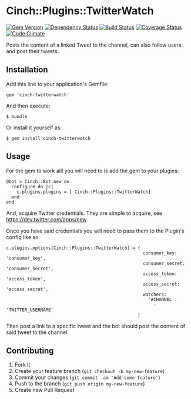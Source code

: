 # Cinch::Plugins::TwitterWatch

[![Gem Version](https://badge.fury.io/rb/cinch-twitterwatch.png)](http://badge.fury.io/rb/cinch-twitterwatch)
[![Dependency Status](https://gemnasium.com/bhaberer/cinch-twitterwatch.png)](https://gemnasium.com/bhaberer/cinch-twitterwatch)
[![Build Status](https://travis-ci.org/bhaberer/cinch-twitterwatch.png?branch=master)](https://travis-ci.org/bhaberer/cinch-twitterwatch)
[![Coverage Status](https://coveralls.io/repos/bhaberer/cinch-twitterwatch/badge.png?branch=master)](https://coveralls.io/r/bhaberer/cinch-twitterwatch?branch=master)
[![Code Climate](https://codeclimate.com/github/bhaberer/cinch-twitterwatch.png)](https://codeclimate.com/github/bhaberer/cinch-twitterwatch)

Posts the content of a linked Tweet to the channel, can also follow users and
post their tweets.

## Installation

Add this line to your application's Gemfile:

    gem 'cinch-twitterwatch'

And then execute:

    $ bundle

Or install it yourself as:

    $ gem install cinch-twitterwatch

## Usage

For the gem to work alll you will need to is add the gem to your plugins:

    @bot = Cinch::Bot.new do
      configure do |c|
        c.plugins.plugins = [ Cinch::Plugins::TwitterWatch]
      end
    end

And, acquire Twitter credentials. They are simple to acquire,
see https://dev.twitter.com/apps/new

Once you have said credentials you will need to pass them to the Plugin's
config like so:

    c.plugins.options[Cinch::Plugins::TwitterWatch] = {
                                                        consumer_key:    'consumer_key',
                                                        consumer_secret: 'consumer_secret',
                                                        access_token:    'access_token',
                                                        access_secret:   'access_secret',
                                                        watchers:
                                                          '#CHANNEL':
                                                            - 'TWITTER_USERNAME'
                                                      }

Then post a link to a specific tweet and the bot should post the content of said tweet to the channel.

## Contributing

1. Fork it
2. Create your feature branch (`git checkout -b my-new-feature`)
3. Commit your changes (`git commit -am 'Add some feature'`)
4. Push to the branch (`git push origin my-new-feature`)
5. Create new Pull Request

